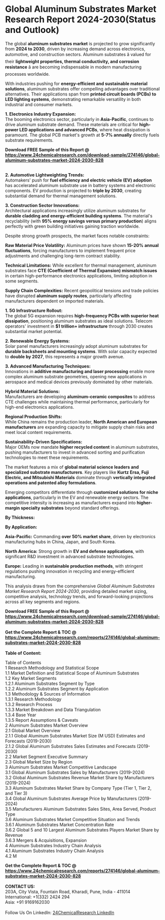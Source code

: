<h1>Global Aluminum Substrates Market Research Report 2024-2030(Status and Outlook)</h1><p>The global <strong>aluminum substrates market</strong> is projected to grow significantly from <strong>2024 to 2030</strong>, driven by increasing demand across electronics, automotive, and construction sectors. Aluminum substrates â valued for their <strong>lightweight properties, thermal conductivity, and corrosion resistance</strong> â are becoming indispensable in modern manufacturing processes worldwide.</p><p>With industries pushing for <strong>energy-efficient and sustainable material solutions</strong>, aluminum substrates offer compelling advantages over traditional alternatives. Their applications span from <strong>printed circuit boards (PCBs) to LED lighting systems</strong>, demonstrating remarkable versatility in both industrial and consumer markets.</p><p><strong>1. Electronics Industry Expansion:</strong><br>
The booming electronics sector, particularly in <strong>Asia-Pacific</strong>, continues to drive aluminum substrate demand. These materials are critical for <strong>high-power LED applications and advanced PCBs</strong>, where heat dissipation is paramount. The global PCB market's growth at <strong>5-7% annually</strong> directly fuels substrate requirements.</p><div><b>Download FREE Sample of this Report @ 
            <a href="https://www.24chemicalresearch.com/download-sample/274146/global-aluminum-substrates-market-2024-2030-828">
            https://www.24chemicalresearch.com/download-sample/274146/global-aluminum-substrates-market-2024-2030-828</a></b></div><br><p><strong>2. Automotive Lightweighting Trends:</strong><br>
Automakers' push for <strong>fuel efficiency and electric vehicle (EV) adoption</strong> has accelerated aluminum substrate use in battery systems and electronic components. EV production is projected to <strong>triple by 2030</strong>, creating substantial demand for thermal management solutions.</p><p><strong>3. Construction Sector Innovations:</strong><br>
Architectural applications increasingly utilize aluminum substrates for <strong>durable cladding and energy-efficient building systems</strong>. The material's recyclability (with <strong>95% energy savings versus primary production</strong>) aligns perfectly with green building initiatives gaining traction worldwide.</p><p>Despite strong growth prospects, the market faces notable constraints:</p><p><strong>Raw Material Price Volatility:</strong> Aluminum prices have shown <strong>15-20% annual fluctuations</strong>, forcing manufacturers to implement frequent price adjustments and challenging long-term contract stability.</p><p><strong>Technical Limitations:</strong> While excellent for thermal management, aluminum substrates face <strong>CTE (Coefficient of Thermal Expansion) mismatch issues</strong> in certain high-performance electronics applications, limiting adoption in some segments.</p><p><strong>Supply Chain Complexities:</strong> Recent geopolitical tensions and trade policies have disrupted <strong>aluminum supply routes</strong>, particularly affecting manufacturers dependent on imported materials.</p><p><strong>1. 5G Infrastructure Rollout:</strong><br>
The global 5G expansion requires <strong>high-frequency PCBs with superior heat dissipation</strong>, positioning aluminum substrates as ideal solutions. Telecom operators' investment in <strong>$1 trillion+ infrastructure</strong> through 2030 creates substantial market potential.</p><p><strong>2. Renewable Energy Systems:</strong><br>
Solar panel manufacturers increasingly adopt aluminum substrates for <strong>durable backsheets and mounting systems</strong>. With solar capacity expected to <strong>double by 2027</strong>, this represents a major growth avenue.</p><p><strong>3. Advanced Manufacturing Techniques:</strong><br>
Innovations in <strong>additive manufacturing and laser processing</strong> enable more complex aluminum substrate geometries, opening new applications in aerospace and medical devices previously dominated by other materials.</p><p><strong>Hybrid Material Solutions:</strong><br>
	Manufacturers are developing <strong>aluminum-ceramic composites</strong> to address CTE challenges while maintaining thermal performance, particularly for high-end electronics applications.</p><p><strong>Regional Production Shifts:</strong><br>
	While China remains the production leader, <strong>North American and European manufacturers</strong> are expanding capacity to mitigate supply chain risks and meet local content requirements.</p><p><strong>Sustainability-Driven Specifications:</strong><br>
	Major OEMs now mandate <strong>higher recycled content</strong> in aluminum substrates, pushing manufacturers to invest in advanced sorting and purification technologies to meet these requirements.</p><p>The market features a mix of <strong>global material science leaders and specialized substrate manufacturers</strong>. Key players like <strong>Kurtz Ersa, Fuji Electric, and Mitsubishi Materials</strong> dominate through <strong>vertically integrated operations and patented alloy formulations</strong>.</p><p>Emerging competitors differentiate through <strong>customized solutions for niche applications</strong>, particularly in the EV and renewable energy sectors. The competitive intensity is increasing as manufacturers expand into <strong>higher-margin specialty substrates</strong> beyond standard offerings.</p><p><strong>By Thickness:</strong></p><p><strong>By Application:</strong></p><p><strong>Asia-Pacific:</strong> Commanding <strong>over 50% market share</strong>, driven by electronics manufacturing hubs in China, Japan, and South Korea.</p><p><strong>North America:</strong> Strong growth in <strong>EV and defense applications</strong>, with significant R&amp;D investment in advanced substrate technologies.</p><p><strong>Europe:</strong> Leading in <strong>sustainable production methods</strong>, with stringent regulations pushing innovation in recycling and energy-efficient manufacturing.</p><p>This analysis draws from the comprehensive <em>Global Aluminum Substrates Market Research Report 2024-2030</em>, providing detailed market sizing, competitive analysis, technology trends, and forward-looking projections across all key segments and regions.</p><div><b>Download FREE Sample of this Report @ 
            <a href="https://www.24chemicalresearch.com/download-sample/274146/global-aluminum-substrates-market-2024-2030-828">
            https://www.24chemicalresearch.com/download-sample/274146/global-aluminum-substrates-market-2024-2030-828</a></b></div><br><div><b>Get the Complete Report & TOC @ 
            <a href="https://www.24chemicalresearch.com/reports/274146/global-aluminum-substrates-market-2024-2030-828">
            https://www.24chemicalresearch.com/reports/274146/global-aluminum-substrates-market-2024-2030-828</a></b></div><br>
            <b>Table of Content:</b><p>Table of Contents<br />
1 Research Methodology and Statistical Scope<br />
1.1 Market Definition and Statistical Scope of Aluminum Substrates<br />
1.2 Key Market Segments<br />
1.2.1 Aluminum Substrates Segment by Type<br />
1.2.2 Aluminum Substrates Segment by Application<br />
1.3 Methodology & Sources of Information<br />
1.3.1 Research Methodology<br />
1.3.2 Research Process<br />
1.3.3 Market Breakdown and Data Triangulation<br />
1.3.4 Base Year<br />
1.3.5 Report Assumptions & Caveats<br />
2 Aluminum Substrates Market Overview<br />
2.1 Global Market Overview<br />
2.1.1 Global Aluminum Substrates Market Size (M USD) Estimates and Forecasts (2019-2030)<br />
2.1.2 Global Aluminum Substrates Sales Estimates and Forecasts (2019-2030)<br />
2.2 Market Segment Executive Summary<br />
2.3 Global Market Size by Region<br />
3 Aluminum Substrates Market Competitive Landscape<br />
3.1 Global Aluminum Substrates Sales by Manufacturers (2019-2024)<br />
3.2 Global Aluminum Substrates Revenue Market Share by Manufacturers (2019-2024)<br />
3.3 Aluminum Substrates Market Share by Company Type (Tier 1, Tier 2, and Tier 3)<br />
3.4 Global Aluminum Substrates Average Price by Manufacturers (2019-2024)<br />
3.5 Manufacturers Aluminum Substrates Sales Sites, Area Served, Product Type<br />
3.6 Aluminum Substrates Market Competitive Situation and Trends<br />
3.6.1 Aluminum Substrates Market Concentration Rate<br />
3.6.2 Global 5 and 10 Largest Aluminum Substrates Players Market Share by Revenue<br />
3.6.3 Mergers & Acquisitions, Expansion<br />
4 Aluminum Substrates Industry Chain Analysis<br />
4.1 Aluminum Substrates Industry Chain Analysis<br />
4.2 M</p><div><b>Get the Complete Report & TOC @ 
            <a href="https://www.24chemicalresearch.com/reports/274146/global-aluminum-substrates-market-2024-2030-828">
            https://www.24chemicalresearch.com/reports/274146/global-aluminum-substrates-market-2024-2030-828</a></b></div><br><b>CONTACT US:</b><br>
            203A, City Vista, Fountain Road, Kharadi, Pune, India - 411014<br>
            International: +1(332) 2424 294<br>
            Asia: +91 9169162030 <br><br>
            Follow Us On LinkedIn: <a href="https://www.linkedin.com/company/24chemicalresearch/">24ChemicalResearch LinkedIn</a>